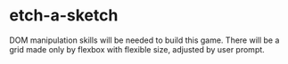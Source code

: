 # etch-a-sketch

DOM manipulation skills will be needed to build this game. There will be a grid made only by flexbox with flexible size, adjusted by user prompt. 